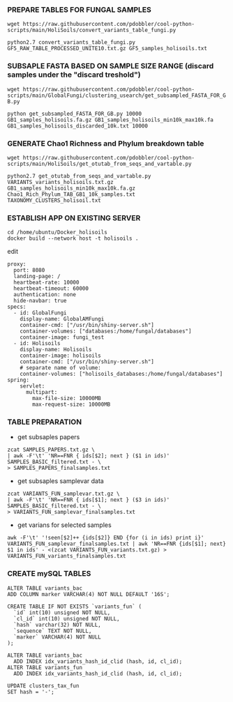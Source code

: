 ### PREPARE TABLES FOR FUNGAL SAMPLES

`wget https://raw.githubusercontent.com/pdobbler/cool-python-scripts/main/HoliSoils/convert_variants_table_fungi.py`

`python2.7 convert_variants_table_fungi.py GF5_RAW_TABLE_PROCESSED_UNITE10.txt.gz GF5_samples_holisoils.txt`

### SUBSAPLE FASTA BASED ON SAMPLE SIZE RANGE (discard samples under the "discard treshold")

`wget https://raw.githubusercontent.com/pdobbler/cool-python-scripts/main/GlobalFungi/clustering_usearch/get_subsampled_FASTA_FOR_GB.py`

`python get_subsampled_FASTA_FOR_GB.py 10000 GB1_samples_holisoils.fa.gz GB1_samples_holisoils_min10k_max10k.fa GB1_samples_holisoils_discarded_10k.txt 10000`

### GENERATE Chao1 Richness and Phylum breakdown table

`wget https://raw.githubusercontent.com/pdobbler/cool-python-scripts/main/HoliSoils/get_otutab_from_seqs_and_vartable.py`

`python2.7 get_otutab_from_seqs_and_vartable.py VARIANTS_variants_holisoils.txt.gz GB1_samples_holisoils_min10k_max10k.fa.gz Chao1_Rich_Phylum_TAB_GB1_10k_samples.txt TAXONOMY_CLUSTERS_holisoil.txt`  

### ESTABLISH APP ON EXISTING SERVER

```
cd /home/ubuntu/Docker_holisoils
docker build --network host -t holisoils .
```

edit 
```
proxy:
  port: 8080
  landing-page: /
  heartbeat-rate: 10000
  heartbeat-timeout: 60000
  authentication: none
  hide-navbar: true
specs:
  - id: GlobalFungi
    display-name: GlobalAMFungi
    container-cmd: ["/usr/bin/shiny-server.sh"]
    container-volumes: ["databases:/home/fungal/databases"]
    container-image: fungi_test
  - id: Holisoils
    display-name: Holisoils
    container-image: holisoils
    container-cmd: ["/usr/bin/shiny-server.sh"]
    # separate name of volume:
    container-volumes: ["holisoils_databases:/home/fungal/databases"]
spring:
    servlet:
      multipart:
        max-file-size: 10000MB
        max-request-size: 10000MB

```

### TABLE PREPARATION

- get subsaples papers

```
zcat SAMPLES_PAPERS.txt.gz \
| awk -F'\t' 'NR==FNR { ids[$2]; next } ($1 in ids)' SAMPLES_BASIC_filtered.txt - \
> SAMPLES_PAPERS_finalsamples.txt
```

- get subsaples samplevar data

```
zcat VARIANTS_FUN_samplevar.txt.gz \
| awk -F'\t' 'NR==FNR { ids[$1]; next } ($3 in ids)' SAMPLES_BASIC_filtered.txt - \
> VARIANTS_FUN_samplevar_finalsamples.txt
```

- get varians for selected samples

`awk -F'\t' '!seen[$2]++ {ids[$2]} END {for (i in ids) print i}' VARIANTS_FUN_samplevar_finalsamples.txt | awk 'NR==FNR {ids[$1]; next} $1 in ids' - <(zcat VARIANTS_FUN_variants.txt.gz) > VARIANTS_FUN_variants_finalsamples.txt`

### CREATE mySQL TABLES

```
ALTER TABLE variants_bac
ADD COLUMN marker VARCHAR(4) NOT NULL DEFAULT '16S';
```

```
CREATE TABLE IF NOT EXISTS `variants_fun` (
  `id` int(10) unsigned NOT NULL,
  `cl_id` int(10) unsigned NOT NULL,
  `hash` varchar(32) NOT NULL,
  `sequence` TEXT NOT NULL,
  `marker` VARCHAR(4) NOT NULL
);
```

```
ALTER TABLE variants_bac
  ADD INDEX idx_variants_hash_id_clid (hash, id, cl_id);
ALTER TABLE variants_fun
  ADD INDEX idx_variants_hash_id_clid (hash, id, cl_id);
```

```
UPDATE clusters_tax_fun
SET hash = '-';
```
